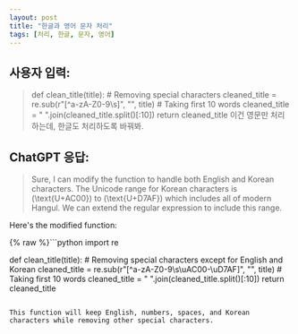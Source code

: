 ```yaml
---
layout: post
title: "한글과 영어 문자 처리"
tags: [처리, 한글, 문자, 영어]
---
```


## 사용자 입력:
> def clean_title(title):
    # Removing special characters
    cleaned_title = re.sub(r"[^a-zA-Z0-9\s]", "", title)
    # Taking first 10 words
    cleaned_title = " ".join(cleaned_title.split()[:10])
    return cleaned_title   이건 영문만 처리하는데, 한글도 처리하도록 바꿔봐.

## ChatGPT 응답:
> Sure, I can modify the function to handle both English and Korean characters. The Unicode range for Korean characters is \(\text{U+AC00}\) to \(\text{U+D7AF}\) which includes all of modern Hangul. We can extend the regular expression to include this range. 

Here's the modified function:

{% raw %}```python
import re

def clean_title(title):
    # Removing special characters except for English and Korean
    cleaned_title = re.sub(r"[^a-zA-Z0-9\s\uAC00-\uD7AF]", "", title)
    # Taking first 10 words
    cleaned_title = " ".join(cleaned_title.split()[:10])
    return cleaned_title
```{% endraw %}

This function will keep English, numbers, spaces, and Korean characters while removing other special characters.

